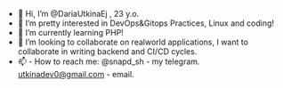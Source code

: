- 👋 Hi, I’m @DariaUtkinaEj , 23 y.o.
- 👀 I’m pretty interested in DevOps&Gitops Practices, Linux and coding!
- 🌱 I’m currently learning PHP!
- 💞️ I’m looking to collaborate on realworld applications, I want to collaborate in writing backend and CI/CD cycles.
- 📫 -    How to reach me: @snapd_sh - my telegram. utkinadev0@gmail.com - email.
